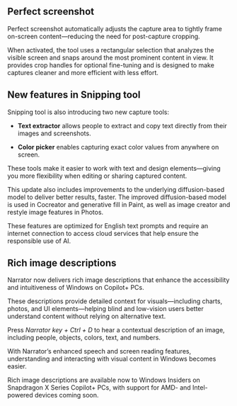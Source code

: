 ## Perfect screenshot

Perfect screenshot automatically adjusts the capture area to tightly frame on-screen content—reducing the need for post-capture cropping.

When activated, the tool uses a rectangular selection that analyzes the visible screen and snaps around the most prominent content in view. It provides crop handles for optional fine-tuning and is designed to make captures cleaner and more efficient with less effort.

## New features in Snipping tool

Snipping tool is also introducing two new capture tools:

- **Text extractor** allows people to extract and copy text directly from their images and screenshots.

- **Color picker** enables capturing exact color values from anywhere on screen.

These tools make it easier to work with text and design elements—giving you more flexibility when editing or sharing captured content.

This update also includes improvements to the underlying diffusion-based model to deliver better results, faster. The improved diffusion-based model is used in Cocreator and generative fill in Paint, as well as image creator and restyle image features in Photos.

These features are optimized for English text prompts and require an internet connection to access cloud services that help ensure the responsible use of AI.

## Rich image descriptions

Narrator now delivers rich image descriptions that enhance the accessibility and intuitiveness of Windows on Copilot+ PCs.

These descriptions provide detailed context for visuals—including charts, photos, and UI elements—helping blind and low-vision users better understand content without relying on alternative text.

Press *Narrator key + Ctrl + D* to hear a contextual description of an image, including people, objects, colors, text, and numbers.

With Narrator’s enhanced speech and screen reading features, understanding and interacting with visual content in Windows becomes easier.

Rich image descriptions are available now to Windows Insiders on Snapdragon X Series Copilot+ PCs, with support for AMD- and Intel-powered devices coming soon.